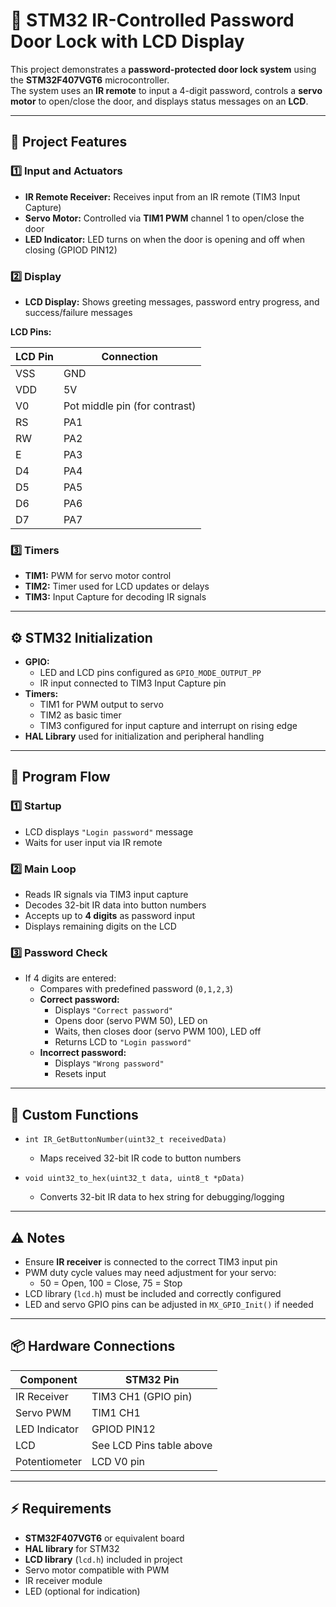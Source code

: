 # 🚪 STM32 IR-Controlled Password Door Lock with LCD Display

This project demonstrates a **password-protected door lock system** using the **STM32F407VGT6** microcontroller.  
The system uses an **IR remote** to input a 4-digit password, controls a **servo motor** to open/close the door, and displays status messages on an **LCD**.

---

## 📁 Project Features

### 1️⃣ Input and Actuators
- **IR Remote Receiver:** Receives input from an IR remote (TIM3 Input Capture)  
- **Servo Motor:** Controlled via **TIM1 PWM** channel 1 to open/close the door  
- **LED Indicator:** LED turns on when the door is opening and off when closing (GPIOD PIN12)  

### 2️⃣ Display
- **LCD Display:** Shows greeting messages, password entry progress, and success/failure messages  

**LCD Pins:**

| LCD Pin | Connection |
|---------|------------|
| VSS     | GND        |
| VDD     | 5V         |
| V0      | Pot middle pin (for contrast) |
| RS      | PA1        |
| RW      | PA2        |
| E       | PA3        |
| D4      | PA4        |
| D5      | PA5        |
| D6      | PA6        |
| D7      | PA7        |

### 3️⃣ Timers
- **TIM1:** PWM for servo motor control  
- **TIM2:** Timer used for LCD updates or delays  
- **TIM3:** Input Capture for decoding IR signals  

---

## ⚙️ STM32 Initialization

- **GPIO:**
  - LED and LCD pins configured as `GPIO_MODE_OUTPUT_PP`  
  - IR input connected to TIM3 Input Capture pin  
- **Timers:**  
  - TIM1 for PWM output to servo  
  - TIM2 as basic timer  
  - TIM3 configured for input capture and interrupt on rising edge  
- **HAL Library** used for initialization and peripheral handling  

---

## 🚀 Program Flow

### 1️⃣ Startup
- LCD displays `"Login password"` message  
- Waits for user input via IR remote  

### 2️⃣ Main Loop
- Reads IR signals via TIM3 input capture  
- Decodes 32-bit IR data into button numbers  
- Accepts up to **4 digits** as password input  
- Displays remaining digits on the LCD  

### 3️⃣ Password Check
- If 4 digits are entered:  
  - Compares with predefined password (`0,1,2,3`)  
  - **Correct password:**  
    - Displays `"Correct password"`  
    - Opens door (servo PWM 50), LED on  
    - Waits, then closes door (servo PWM 100), LED off  
    - Returns LCD to `"Login password"`  
  - **Incorrect password:**  
    - Displays `"Wrong password"`  
    - Resets input  

---

## 🔧 Custom Functions

- `int IR_GetButtonNumber(uint32_t receivedData)`  
  - Maps received 32-bit IR code to button numbers  

- `void uint32_to_hex(uint32_t data, uint8_t *pData)`  
  - Converts 32-bit IR data to hex string for debugging/logging  

---

## ⚠️ Notes

- Ensure **IR receiver** is connected to the correct TIM3 input pin  
- PWM duty cycle values may need adjustment for your servo:  
  - 50 = Open, 100 = Close, 75 = Stop  
- LCD library (`lcd.h`) must be included and correctly configured  
- LED and servo GPIO pins can be adjusted in `MX_GPIO_Init()` if needed  

---

## 📦 Hardware Connections

| Component      | STM32 Pin       |
|----------------|----------------|
| IR Receiver    | TIM3 CH1 (GPIO pin) |
| Servo PWM      | TIM1 CH1        |
| LED Indicator  | GPIOD PIN12     |
| LCD            | See LCD Pins table above |
| Potentiometer  | LCD V0 pin      |

---

## ⚡ Requirements

- **STM32F407VGT6** or equivalent board  
- **HAL library** for STM32  
- **LCD library** (`lcd.h`) included in project  
- Servo motor compatible with PWM  
- IR receiver module  
- LED (optional for indication)

